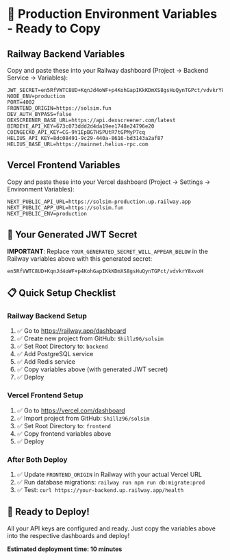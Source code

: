 # 🔐 Production Environment Variables - Ready to Copy

## Railway Backend Variables

Copy and paste these into your Railway dashboard (Project → Backend Service → Variables):

```
JWT_SECRET=en5RfVWTC8UD+KqnJd4oWF+p4KohGapIKkKDmXS8gsHuQynTGPct/vdvkrY8xvoH
NODE_ENV=production
PORT=4002
FRONTEND_ORIGIN=https://solsim.fun
DEV_AUTH_BYPASS=false
DEXSCREENER_BASE_URL=https://api.dexscreener.com/latest
BIRDEYE_API_KEY=673c073ddd2d4da19ee1748e24796e20
COINGECKO_API_KEY=CG-9Y1EpBG7HSPUtR7tGPMyP7cq
HELIUS_API_KEY=8dc08491-9c29-440a-8616-bd3143a2af87
HELIUS_BASE_URL=https://mainnet.helius-rpc.com
```

## Vercel Frontend Variables

Copy and paste these into your Vercel dashboard (Project → Settings → Environment Variables):

```
NEXT_PUBLIC_API_URL=https://solsim-production.up.railway.app
NEXT_PUBLIC_APP_URL=https://solsim.fun
NEXT_PUBLIC_ENV=production
```

## 🔑 Your Generated JWT Secret

**IMPORTANT**: Replace `YOUR_GENERATED_SECRET_WILL_APPEAR_BELOW` in the Railway variables above with this generated secret:

```
en5RfVWTC8UD+KqnJd4oWF+p4KohGapIKkKDmXS8gsHuQynTGPct/vdvkrY8xvoH
```

## 📋 Quick Setup Checklist

### Railway Backend Setup
1. ✅ Go to https://railway.app/dashboard
2. ✅ Create new project from GitHub: `Shillz96/solsim`
3. ✅ Set Root Directory to: `backend`
4. ✅ Add PostgreSQL service
5. ✅ Add Redis service
6. ✅ Copy variables above (with generated JWT secret)
7. ✅ Deploy

### Vercel Frontend Setup
1. ✅ Go to https://vercel.com/dashboard
2. ✅ Import project from GitHub: `Shillz96/solsim`
3. ✅ Set Root Directory to: `frontend`
4. ✅ Copy frontend variables above
5. ✅ Deploy

### After Both Deploy
1. ✅ Update `FRONTEND_ORIGIN` in Railway with your actual Vercel URL
2. ✅ Run database migrations: `railway run npm run db:migrate:prod`
3. ✅ Test: `curl https://your-backend.up.railway.app/health`

## 🚀 Ready to Deploy!

All your API keys are configured and ready. Just copy the variables above into the respective dashboards and deploy!

**Estimated deployment time: 10 minutes**
